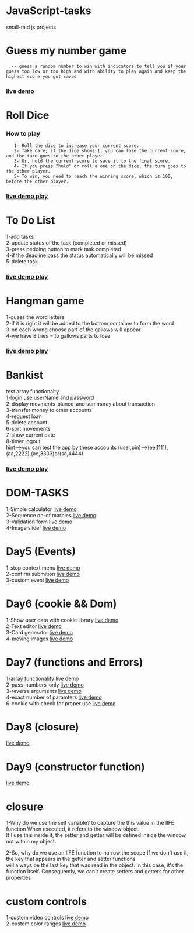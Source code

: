 # JavaScript-tasks
small-mid js projects

#  Guess my number game
      -- guess a random number to win with indicators to tell you if your guess too low or too high and with ability to play again and keep the highest score you got saved   
###   [live demo](https://emaneldeeb.github.io/JavaScript-tasks/Guess-My-Number/index.html)

     

# Roll Dice
  ###  How to play
       1- Roll the dice to increase your current score.
       2- Take care; if the dice shows 1, you can lose the current score, and the turn goes to the other player.
       3- Or, hold the current score to save it to the final score.
       4- If you press "hold" or roll a one on the dice, the turn goes to the other player.
       5- To win, you need to reach the winning score, which is 100, before the other player. 
  ###          [live demo play](https://emaneldeeb.github.io/JavaScript-tasks/Roll-dice/index.html)


# To Do List
  1-add tasks   
  2-update status of the task (completed or missed)     
  3-press pedding button to mark task completed           
  4-if the deadline pass the status automatically will be missed           
  5-delete task              
  ### [live demo play](https://emaneldeeb.github.io/JavaScript-tasks/To-do-list/index.html)

# Hangman game
1-guess the word letters    
2-if it is right it will be added to the bottom container to form the word         
3-on each wrong choose part of the gallows will appear        
4-we have 8 tries = to gallows parts to lose        
  ### [live demo play](https://emaneldeeb.github.io/JavaScript-tasks/Hangman-game/index.html)
# Bankist 
test array functionalty    
1-login use userName and password     
2-display movments-blance-and summaray about transaction    
3-transfer money to other accounts      
4-request loan        
5-delete account        
6-sort movements        
7-show current date        
8-timer logout  
hint-->you can test the app by these accounts (user,pin)-->(ee,1111),(aa,2222),(ae,3333)or(sa,4444)
  ### [live demo play](https://emaneldeeb.github.io/JavaScript-tasks/Bankist/index.html)


# DOM-TASKS
  1-Simple calculator       [live demo](https://emaneldeeb.github.io/JavaScript-tasks/DOM-TASKS/calculator/Calculator.html)   
  2-Sequence on-of marbles  [live demo](https://emaneldeeb.github.io/JavaScript-tasks/DOM-TASKS/marbles/index.html)       
  3-Validation form         [live demo](https://emaneldeeb.github.io/JavaScript-tasks/DOM-TASKS/form/index.html)       
  4-Image slider            [live demo](https://emaneldeeb.github.io/JavaScript-tasks/DOM-TASKS/slider/index.html) 

# Day5 (Events)
  1-stop context menu    [live demo](https://emaneldeeb.github.io/JavaScript-tasks/Day5/stop-context-menu/index.html)   
  2-confirm submition    [live demo](https://emaneldeeb.github.io/JavaScript-tasks/Day5/confirm-submition/index.html)    
  3-custom event         [live demo](https://emaneldeeb.github.io/JavaScript-tasks/Day5/custom-event/index.html)    

# Day6 (cookie && Dom)
  1-Show user data with cookie library  [live demo](https://emaneldeeb.github.io/JavaScript-tasks/Day6/cookie/index.html)   
  2-Text editor                         [live demo](https://emaneldeeb.github.io/JavaScript-tasks/Day6/text-editor/TextStyle.html)    
  3-Card generator                      [live demo](https://emaneldeeb.github.io/JavaScript-tasks/Day6/Card-Generator/index.html)   
  4-moving images                       [live demo](https://emaneldeeb.github.io/JavaScript-tasks/Day6/moving-images/index.html)   

# Day7 (functions and Errors)
  1-array functionality               [live demo](https://emaneldeeb.github.io/JavaScript-tasks/Day7/linked-list/index.html)      
  2-pass-numbers-only                 [live demo](https://emaneldeeb.github.io/JavaScript-tasks/Day7/pass-numbers-only/index.html)        
  3-reverse arguments                 [live demo](https://emaneldeeb.github.io/JavaScript-tasks/Day7/reverse-params/index.html)       
  4-exact number of paramters         [live demo](https://emaneldeeb.github.io/JavaScript-ta7ks/Day7/exact-num-arguments/index.html)        
  6-cookie with check for proper use  [live demo](https://emaneldeeb.github.io/JavaScript-task7/Day7/cookie/index.html)         

# Day8 (closure)
  [live demo](https://emaneldeeb.github.io/JavaScript-tasks/Day8/index.html)    


# Day9 (constructor function)
  [live demo](https://emaneldeeb.github.io/JavaScript-tasks/Day9/index.html)

# closure
 1-Why do we use the self variable? to capture the this value in the IIFE function When executed, it refers to the window object.  
    If I use this inside it, the setter and getter will be defined inside the window, not within my object.     

2-So, why do we use an IIFE function to narrow the scope If we don't use it, the key that appears in the getter and setter functions      
    will always be the last key that was read in the object. In this case, it's the function itself. Consequently, we can't create setters and getters for other properties 
# custom controls
1-custom video controls [live demo](https://emaneldeeb.github.io/JavaScript-tasks/custom-controls/custom-video-controls/index.html)     
2-custom color ranges [live demo](https://emaneldeeb.github.io/JavaScript-tasks/custom-controls/color-range/index.html)

